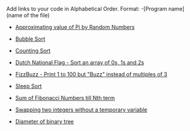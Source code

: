 Add links to your code in Alphabetical Order.
Format: -[Program name](name of the file)

- [Approximating value of Pi by Random Numbers](RandomPi.go)

- [Bubble Sort](BubbleSort.go)

- [Counting Sort](CountingSort.go)

- [Dutch National Flag - Sort an array of 0s, 1s and 2s](DutchNationalFlag.go)

- [FizzBuzz - Print 1 to 100 but "Buzz" instead of multiples of 3](FizzBuzz.go)

- [Sleep Sort](SleepSort.go)

- [Sum of Fibonacci Numbers till Nth term](FibonacciNumbers.go)

- [Swapping two integers without a temporary variable](IntSwapNoTemp.go)

- [Diameter of binary tree](Diameter-BST.go)


